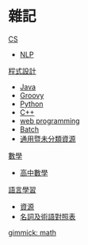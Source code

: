 # 雜記

[CS]()

* [NLP](CS/NLP.md)

[程式設計]()

* [Java](Programming/Java.md)
* [Groovy](Programming/Groovy.md)
* [Python](Programming/Python.md)
* [C++](Programming/C++.md)
* [web programming](Programming/webProgramming.md)
* [Batch](Programming/batch.md)
* [通用暨未分類資源](Programming/miscellaneous.md)

[數學]()

* [高中數學](math/preCollege.md)

[語言學習]()

* [資源](language/lanResource.md)
* [名詞及術語對照表](language/terms.md)

[gimmick: math]()